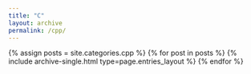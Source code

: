 ```yaml
---
title: "C"
layout: archive
permalink: /cpp/
---
```


{% assign posts = site.categories.cpp %}
{% for post in posts %} {% include archive-single.html type=page.entries_layout %} {% endfor %}

